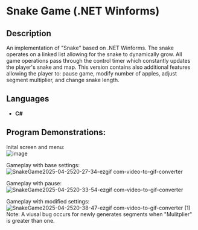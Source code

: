 <h1>Snake Game (.NET Winforms)</h1>

<h2>Description</h2>
An implementation of "Snake" based on .NET Winforms. The snake operates on a linked list allowing for the snake to dynamically grow. All game operations pass through the control timer which constantly updates the player's snake and map. This version contains also additional features allowing the player to: pause game, modify number of apples, adjust segment multiplier, and change snake length. 
<br/>

<h2>Languages</h2>

- <b>C#</b> 

<h2>Program Demonstrations:</h2>

Inital screen and menu:
<br />
![image](https://github.com/user-attachments/assets/b3e2cdf0-bf94-4761-bed2-33bd4a2a0969)
<br />

Gameplay with base settings:
<br />
![SnakeGame2025-04-2520-27-34-ezgif com-video-to-gif-converter](https://github.com/user-attachments/assets/4d490553-0ad8-414a-84e9-ff67033ee4ae)
<br />

Gameplay with pause:
<br />
![SnakeGame2025-04-2520-33-54-ezgif com-video-to-gif-converter](https://github.com/user-attachments/assets/1850bc83-1bea-4a0b-ab80-58c5c7e8ae1e)
<br />

Gameplay with modified settings:
<br />
![SnakeGame2025-04-2520-38-47-ezgif com-video-to-gif-converter (1)](https://github.com/user-attachments/assets/44f9a3d9-b450-491b-a69c-e6deaaef4516)
<br />
Note: A viusal bug occurs for newly generates segments when "Mulitplier" is greater than one.

<!--
 ```diff
- text in red
+ text in green
! text in orange
# text in gray
@@ text in purple (and bold)@@
```
--!>
